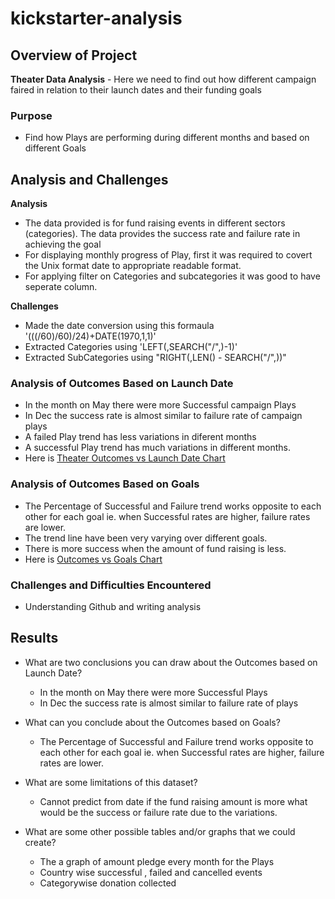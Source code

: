 # kickstarter-analysis

## Overview of Project
 **Theater Data Analysis** - Here we need to find out how different campaign faired in relation to their launch dates and their funding goals

### Purpose
   * Find how Plays are performing during different months and based on different Goals

## Analysis and Challenges
 **Analysis**
   * The data provided is for fund raising events in different sectors (categories). The data provides the success rate and failure rate in achieving the goal 
   * For displaying monthly progress of Play, first it was required to covert the Unix format date to appropriate readable format.
   * For applying filter on Categories and subcategories it was good to have seperate column. 

 **Challenges**

   * Made the date conversion using this formaula '(((<columnName>/60)/60)/24)+DATE(1970,1,1)'
   * Extracted Categories using 'LEFT(<ColumnName>,SEARCH("/",<ColumnName>)-1)'
   * Extracted SubCategories using "RIGHT(<ColumnName>,LEN(<ColumnName>) - SEARCH("/",<ColumnName>))"

### Analysis of Outcomes Based on Launch Date

   - In the month on May there were more Successful campaign Plays
   - In Dec the success rate is almost similar to failure rate of campaign plays
   - A failed Play trend has less variations in diferent months
   - A successful Play trend has much variations in different months. 
   - Here is [Theater Outcomes vs Launch Date Chart](https://github.com/DeepaGheewala/kickstarter-analysis/blob/49cf0398d630d3f4499e05b91a794a95c4ce6040/resources/Theater_Outcomes_vs_Launch.png)

### Analysis of Outcomes Based on Goals
   - The Percentage of Successful and Failure trend works opposite to each other for each goal ie. when Successful rates are higher, failure rates are lower.
   - The trend line have been very varying over different goals.
   - There is more success when the amount of fund raising is less.
   - Here is [Outcomes vs Goals Chart](https://github.com/DeepaGheewala/kickstarter-analysis/blob/49cf0398d630d3f4499e05b91a794a95c4ce6040/resources/Outcomes_vs_Goals.png)

### Challenges and Difficulties Encountered
   - Understanding Github and writing analysis
      
  
## Results

- What are two conclusions you can draw about the Outcomes based on Launch Date?
  - In the month on May there were more Successful Plays
  - In Dec the success rate is almost similar to failure rate of plays

- What can you conclude about the Outcomes based on Goals?
  - The Percentage of Successful and Failure trend works opposite to each other for each goal ie. when Successful rates are higher, failure rates are lower.

- What are some limitations of this dataset?
  - Cannot predict from date if the fund raising amount is more what would be the success or failure rate due to the variations.

- What are some other possible tables and/or graphs that we could create?
  - The a graph of amount pledge every month for the Plays
  - Country wise successful , failed and cancelled events
  - Categorywise donation collected
  
